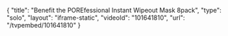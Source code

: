 {
    "title": "Benefit the POREfessional Instant Wipeout Mask 8pack",
    "type": "solo",
    "layout": "iframe-static",
    "videoId": "101641810",
    "url": "\/tvpembed\/101641810"
}
